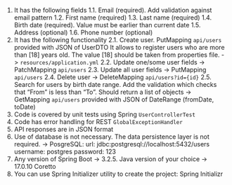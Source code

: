 1. It has the following fields
1.1. Email (required). Add validation against email pattern
1.2. First name (required)
1.3. Last name (required)
1.4. Birth date (required). Value must be earlier than current date
1.5. Address (optional)
1.6. Phone number (optional)
2. It has the following functionality
2.1. Create user. PutMapping `api/users` provided with JSON of UserDTO
It allows to register users who are more than [18] years old. The value [18] should be taken from properties file. -> `resources/application.yml`
2.2. Update one/some user fields -> PatchMapping `api/users`
2.3. Update all user fields -> PutMapping `api/users`
2.4. Delete user -> DeleteMapping `api/users?id={id}`
2.5. Search for users by birth date range. Add the validation which checks that “From” is less than “To”.  Should return a list of objects -> GetMapping `api/users` provided with JSON of DateRange (fromDate, toDate)
3. Code is covered by unit tests using Spring `UserControllerTest`
4. Code has error handling for REST `GlobalExceptionHandler`
5. API responses are in JSON format
6. Use of database is not necessary. The data persistence layer is not required. -> PosgreSQL:
    url: jdbc:postgresql://localhost:5432/users
         username: postgres
         password: 123
7. Any version of Spring Boot -> 3.2.5. Java version of your choice -> 17.0.10 Coretto
8. You can use Spring Initializer utility to create the project: Spring Initializr
